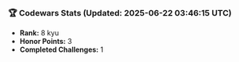 ### 🏆 Codewars Stats (Updated: 2025-06-22 03:46:15 UTC)

- **Rank:** 8 kyu
- **Honor Points:** 3
- **Completed Challenges:** 1
